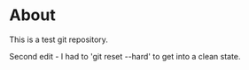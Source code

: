 About
======

This is a test git repository.

Second edit - I had to 'git reset --hard' to get into a clean state.  

